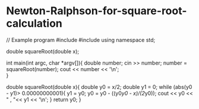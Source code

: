 # Newton-Ralphson-for-square-root-calculation

// Example program
#include <iostream>
#include <cmath>
using namespace std;

double squareRoot(double x);

int main(int argc, char *argv[]){
    double number;
    cin >> number;
    number = squareRoot(number);
    cout << number << '\n';   
    }
    
double squareRoot(double x){
   double y0 = x/2;
   double y1 = 0;
   while (abs(y0 - y1)> 0.00000000001){
       y1 = y0;
       y0 = y0 - ((y0*y0 - x)/(2*y0));
       cout << y0 << " ,  "<< y1 << '\n';
       }
   return y0; 
    }
